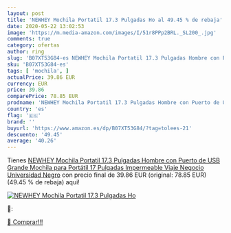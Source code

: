 ```yaml
---
layout: post
title: 'NEWHEY Mochila Portatil 17.3 Pulgadas Ho al 49.45 % de rebaja'
date: 2020-05-22 13:02:53
image: 'https://m.media-amazon.com/images/I/51r8PPp2BRL._SL200_.jpg'
comments: true
category: ofertas
author: ring
slug: 'B07XT53G84-es NEWHEY Mochila Portatil 17.3 Pulgadas Hombre con Puerto de...'
sku: 'B07XT53G84-es'
tags: [ 'mochila', ]
actualPrice: 39.86 EUR
currency: EUR
price: 39.86
comparePrice: 78.85 EUR
prodname: 'NEWHEY Mochila Portatil 17.3 Pulgadas Hombre con Puerto de USB Grande Mochila para Portátil 17 Pulgadas Impermeable Viaje Negocio Universidad Negro'
country: 'es'
flag: '🇪🇸'
brand: ''
buyurl: 'https://www.amazon.es/dp/B07XT53G84/?tag=tolees-21'
descuento: '49.45'
average: '40.26'
---
```


Tienes [NEWHEY Mochila Portatil 17.3 Pulgadas Hombre con Puerto de USB Grande Mochila para Portátil 17 Pulgadas Impermeable Viaje Negocio Universidad Negro](https://www.amazon.es/dp/B07XT53G84/?tag=tolees-21) con precio final de  39.86 EUR (original: 78.85 EUR) (49.45 %  de rebaja) aqui!

[![NEWHEY Mochila Portatil 17.3 Pulgadas Ho](https://m.media-amazon.com/images/I/51r8PPp2BRL._SL200_.jpg)](https://www.amazon.es/dp/B07XT53G84/?tag=tolees-21)

🔎:


[🛒 Comprar!!!](https://www.amazon.es/dp/B07XT53G84/?tag=tolees-21)
